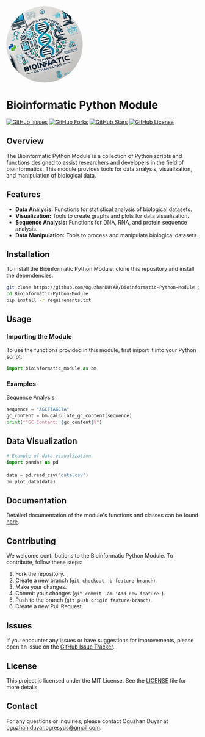 
<img src="https://raw.githubusercontent.com/OguzhanDUYAR/Bioinformatic-Python-Module/main/Bioinformatic-Python-Module-Logo.webp" alt="Description of Image" width="200" style="border-radius:50%;">

# Bioinformatic Python Module

[![GitHub Issues](https://img.shields.io/github/issues/OguzhanDUYAR/Bioinformatic-Python-Module)](https://github.com/OguzhanDUYAR/Bioinformatic-Python-Module/issues)
[![GitHub Forks](https://img.shields.io/github/forks/OguzhanDUYAR/Bioinformatic-Python-Module)](https://github.com/OguzhanDUYAR/Bioinformatic-Python-Module/network)
[![GitHub Stars](https://img.shields.io/github/stars/OguzhanDUYAR/Bioinformatic-Python-Module)](https://github.com/OguzhanDUYAR/Bioinformatic-Python-Module/stargazers)
[![GitHub License](https://img.shields.io/github/license/OguzhanDUYAR/Bioinformatic-Python-Module)](https://github.com/OguzhanDUYAR/Bioinformatic-Python-Module/blob/main/LICENSE)

## Overview

The Bioinformatic Python Module is a collection of Python scripts and functions designed to assist researchers and developers in the field of bioinformatics. This module provides tools for data analysis, visualization, and manipulation of biological data.

## Features

- **Data Analysis:** Functions for statistical analysis of biological datasets.
- **Visualization:** Tools to create graphs and plots for data visualization.
- **Sequence Analysis:** Functions for DNA, RNA, and protein sequence analysis.
- **Data Manipulation:** Tools to process and manipulate biological datasets.

## Installation

To install the Bioinformatic Python Module, clone this repository and install the dependencies:

```bash
git clone https://github.com/OguzhanDUYAR/Bioinformatic-Python-Module.git
cd Bioinformatic-Python-Module
pip install -r requirements.txt
```

## Usage

### Importing the Module

To use the functions provided in this module, first import it into your Python script:

```python
import bioinformatic_module as bm
```
### Examples
Sequence Analysis
```python
sequence = "AGCTTAGCTA"
gc_content = bm.calculate_gc_content(sequence)
print(f"GC Content: {gc_content}%")
```
## Data Visualization
```python
# Example of data visualization
import pandas as pd

data = pd.read_csv('data.csv')
bm.plot_data(data)

```

## Documentation

Detailed documentation of the module's functions and classes can be found [here](https://github.com/OguzhanDUYAR/Bioinformatic-Python-Module/wiki).

## Contributing

We welcome contributions to the Bioinformatic Python Module. To contribute, follow these steps:

1. Fork the repository.
2. Create a new branch (`git checkout -b feature-branch`).
3. Make your changes.
4. Commit your changes (`git commit -am 'Add new feature'`).
5. Push to the branch (`git push origin feature-branch`).
6. Create a new Pull Request.

## Issues

If you encounter any issues or have suggestions for improvements, please open an issue on the [GitHub Issue Tracker](https://github.com/OguzhanDUYAR/Bioinformatic-Python-Module/issues).

## License

This project is licensed under the MIT License. See the [LICENSE](LICENSE) file for more details.

## Contact

For any questions or inquiries, please contact Oguzhan Duyar at [oguzhan.duyar.ogresyus@gmail.com](mailto:oguzhan.duyar.ogresyus@gmail.com).

